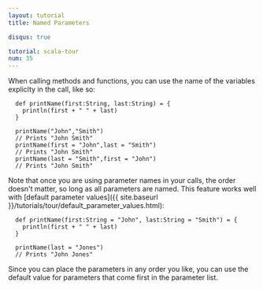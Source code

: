 ```yaml
---
layout: tutorial
title: Named Parameters

disqus: true

tutorial: scala-tour
num: 35
---
```


When calling methods and functions, you can use the name of the variables expliclty in the call, like so:

      def printName(first:String, last:String) = {
        println(first + " " + last)
      }

      printName("John","Smith")
      // Prints "John Smith"
      printName(first = "John",last = "Smith")
      // Prints "John Smith"
      printName(last = "Smith",first = "John")
      // Prints "John Smith"

Note that once you are using parameter names in your calls, the order doesn't matter, so long as all parameters are named.  This
feature works well with [default parameter values]({{ site.baseurl }}/tutorials/tour/default_parameter_values.html):

      def printName(first:String = "John", last:String = "Smith") = {
        println(first + " " + last)
      }

      printName(last = "Jones")
      // Prints "John Jones"

Since you can place the parameters in any order you like, you can use the default value for parameters that come first in the
parameter list.
